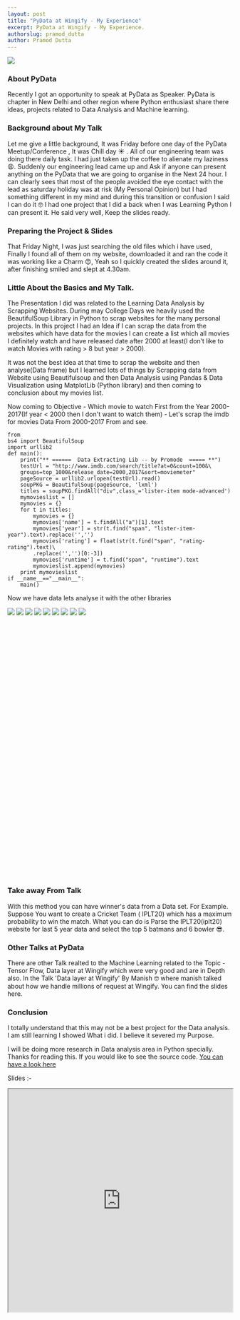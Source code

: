 ```yaml
---
layout: post
title: "PyData at Wingify - My Experience"
excerpt: PyData at Wingify - My Experience.
authorslug: pramod_dutta
author: Pramod Dutta
---
```

 
<img src="/images/2017/06/6.jpg">


### About PyData 

Recently I got an opportunity to speak at PyData as Speaker. PyData is chapter in New Delhi and other region where Python enthusiast share there ideas, projects related to Data Analysis and Machine learning. 


### Background about My Talk

Let me give a little background, It was Friday before one day of the PyData Meetup/Conference , It was Chill day ☀️ . All of our engineering team was doing there daily task. I had just taken up the coffee to alienate my laziness 😩. Suddenly our engineering lead came up and Ask if anyone can present anything on the PyData that we are going to organise in the Next 24 hour. I can clearly sees that most of the people avoided the eye contact with the lead as saturday holiday was at risk (My Personal Opinion) but I had something different in my mind and during this transition or confusion  I said  I can do it 🤓 I had one project that I did a back when I was Learning Python I can present it. He said very well, Keep the slides ready.

### Preparing the Project &  Slides	
That Friday Night, I was just searching the old files which i have used, Finally I found all of them on my website, downloaded it and  ran the code it was working like a Charm 😍,  Yeah so I quickly created the slides around it,  after finishing smiled and slept at 4.30am.


### Little About the Basics and My Talk.

The Presentation I did was related to the Learning Data Analysis by Scrapping Websites. During may College Days we heavily used the BeautifulSoup Library in Python to scrap websites for the many personal projects. In this project I had an Idea if I can scrap the data from the websites which have data for the movies I can create a list  which all movies I definitely watch and have released date  after 2000 at least(I don’t like to watch Movies with rating > 8 but year > 2000). 

It was not the best idea at that time to scrap the website and then analyse(Data frame) but I learned lots of things by Scrapping data from Website using Beautifulsoup and then Data Analysis using Pandas & Data Visualization using MatplotLib (Python library) and then coming to conclusion about my movies list.

Now coming to Objective - Which movie to watch First from the Year 2000-2017(If year < 2000 then I don't want to watch them) -
Let's scrap the imdb for movies Data From 2000-2017 From and see.

```
from
bs4 import BeautifulSoup
import urllib2
def main():
    print("** ======  Data Extracting Lib -- by Promode  ===== **")
    testUrl = "http://www.imdb.com/search/title?at=0&count=100&\
    groups=top_1000&release_date=2000,2017&sort=moviemeter"
    pageSource = urllib2.urlopen(testUrl).read()
    soupPKG = BeautifulSoup(pageSource, 'lxml')
    titles = soupPKG.findAll("div",class_='lister-item mode-advanced')
    mymovieslist = []
    mymovies = {}
    for t in titles:
        mymovies = {}
        mymovies['name'] = t.findAll("a")[1].text
        mymovies['year'] = str(t.find("span", "lister-item-year").text).replace('','')
        mymovies['rating'] = float(str(t.find("span", "rating-rating").text)\
        .replace('','')[0:-3])
        mymovies['runtime'] = t.find("span", "runtime").text
        mymovieslist.append(mymovies)
    print mymovieslist
if __name__=="__main__":
    main()
```

Now we have data lets analyse it with the other libraries


<script>Galleria.run('#fifth-elephant-gallery');</script>
<div id="fifth-elephant-gallery" style="height: 600px;">
    <img src="/images/2017/06/6.jpg">
    <img src="/images/2017/06/0.jpg">
    <img src="/images/2017/06/8.jpg">
    <img src="/images/2017/06/7.jpg">
    <img src="/images/2017/06/2.jpg">
    <img src="/images/2017/06/1.jpg">
    <img src="/images/2017/06/5.jpg">
    <img src="/images/2017/06/4.jpg">
    <img src="/images/2017/06/9.jpg">
</div>

### Take away From Talk

With this method you can have winner's data from a Data set. For Example. Suppose You want to create a Cricket Team ( IPLT20) which
has a maximum probability to win the match. What you can do is Parse the IPLT20(iplt20) website for last 5 year data and select the top 5 batmans and 6 bowler 😎. 


### Other Talks at PyData

There are other Talk realted to the Machine Learning related to the Topic - Tensor Flow, Data layer at Wingify which were very good and are in Depth also. In the Talk 'Data layer at Wingify' By Manish 🤓 where manish talked about how we handle millions of request at Wingify.
You can find the slides here. 

### Conclusion

I totally understand that this may not be a best project for the Data analysis. I am still learning I showed What i did. I believe it severed my Purpose.

I will be doing more research in Data analysis area in Python specially. Thanks for reading this.
If you would like to see the source code. [You can have a look here](https://github.com/PramodDutta/ScrapToDataAnalysis)

Slides :- 
<iframe src='http://py.scrolltest.com/#/' height="500px" width="100%" />








 